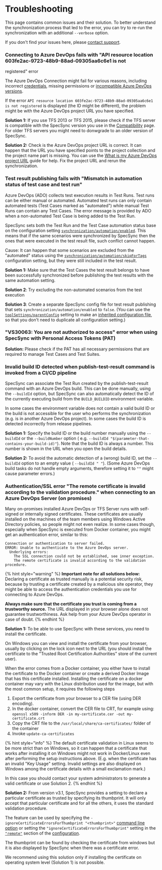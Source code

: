 # Troubleshooting

This page contains common issues and their solution. To better understand the synchronization process that led to the error, you can try to re-run the synchronization with an additional `--verbose` option.

If you don't find your issues here, please [contact support](specsync-support.md).

### Connecting to Azure DevOps fails with "API resource location 603fe2ac-9723-48b9-88ad-09305aa6c6e1 is not registered" error

The Azure DevOps Connection might fail for various reasons, including incorrect [credentials](../features/general-features/tfs-authentication-options.md), missing permissions or [incompatible Azure DevOps versions](../reference/compatibility.md). 

If the error `API resource location 603fe2ac-9723-48b9-88ad-09305aa6c6e1 is not registered` is displayed \(the ID might be different\), the problem might be with the Azure DevOps project URL you have specified.

**Solution 1:** If you use TFS 2013 or TFS 2015, please check if the TFS server is compatible with the SpecSync version you use in the [Compatibility](../reference/compatibility.md) page. For older TFS servers you might need to donwgrade to an older version of SpecSync.

**Solution 2:** Check is the Azure DevOps project URL is correct. It can happen that the URL you have specified points to the project collection and the project name part is missing. You can use the [What is my Azure DevOps project URL](../important-concepts/what-is-my-tfs-project-url.md) guide for help. Fix the project URL and rerun the synchronization.

### Test result publishing fails with "Mismatch in automation status of test case and test run"

Azure DevOps \(ADO\) collects test execution results in Test Runs. Test runs can be either manual or automated. Automated test runs can only contain automated tests \(Test Cases marked as "automated"\) while manual Test Runs can contain any Test Cases. The error message is provided by ADO when a non-automated Test Case is being added to the Test Run.

SpecSync sets both the Test Run and the Test Case automation status base on the configuration setting [`synchronization/automation/enabled`](../reference/configuration/configuration-synchronization/configuration-synchronization-automation.md). This means that if the same scenarios were synchronized by SpecSync then the ones that were executed in the test result file, such conflict cannot happen.

Cause: It can happen that some scenarios are excluded from the "automated" status using the [`synchronization/automation/skipForTags`](../reference/configuration/configuration-synchronization/configuration-synchronization-automation.md) configuration setting, but they were still included in the test result. 

**Solution 1:** Make sure that the Test Cases the test result belongs to have been successfully synchronized before publishing the test results with the same automation setting.

**Solution 2**: Try excluding the non-automated scenarios from the test execution

**Solution 3**: Create a separate SpecSync config file for test result publishing that sets `synchronization/automation/enabled` to `false`. \(You can use the [`toolSettings/parentConfig`](../reference/configuration/configuration-toolsettings.md) setting to make an [inherited configuration file](../features/general-features/hierarchical-configuration-files.md), so that you don't need to duplicate all configuration setting.\)

### "VS30063: You are not authorized to access" error when using SpecSync with Personal Access Tokens \(PAT\)

**Solution:** Please check if the PAT has all necessary permissions that are required to manage Test Cases and Test Suites.

### Invalid build ID detected when publish-test-result command is invoked from a CI/CD pipeline

SpecSync can associate the Test Run created by the publish-test-result command with an Azure DevOps build. This can be done manually, using the `--buildId` option, but SpecSync can also automatically detect the ID of the currently executing build from the `BUILD_BUILDID` environment variable. 

In some cases the environment variable does not contain a valid build ID or the build is not accessible for the user who performs the synchronization \(e.g. is in another Azure DevOps project\). In some cases the build ID is detected incorrectly from release pipelines.

**Solution 1:** Specify the build ID or the build number manually using the `--buildId` or the `--buildNumber` option \( e.g. `--buildId "$(parameter-that-contains-your-build-id)"`\). Note that the build ID is always a number. This number is shown in the URL when you open the build details. 

**Solution 2:** To avoid the automatic detection of a \(wrong\) build ID, set the `--buildId` option to an empty value \(  `--buildId " "`\). \(Some Azure DevOps build tasks do not handle empty arguments, therefore setting it to `""` might cause parameter errors.\)

### Authentication/SSL error "The remote certificate is invalid according to the validation procedure." when connecting to an Azure DevOps Server \(on promises\)

Many on-promises installed Azure DevOps or TFS Server runs with self-signed or internally signed certificates. These certificates are usually installed on the machines of the team members using Windows Active Directory policies, so people might not even realize. In some cases though, especially when SpecSync is executed from Docker container, you might get an authentication error, similar to this:

```text
Connection or authentication to server failed.
ERROR: Unable to authenticate to the Azure DevOps server.
  Underlying errors:
    The SSL connection could not be established, see inner exception.
    The remote certificate is invalid according to the validation procedure.
```

{% hint style="warning" %}
**Important note for all solutions below:** Declaring a certificate as trusted manually is a potential security risk, because by trusting a certificate created by a malicious site operator, they might be able to access the authentication credentials you use for connecting to Azure DevOps.

**Always make sure that the certificate you trust is coming from a trustworthy source.** The URL displayed in your browser alone does not guarantee trustworthiness. Ask help from your Azure DevOps operator in case of doubt.
{% endhint %}

**Solution 1:** To be able to use SpecSync with these services, you need to install the certificate. 

On Windows you can view and install the certificate from your browser, usually by clicking on the lock icon next to the URL \(you should install the certificate to the "Trusted Root Certification Authorities" store of the current user\). 

When the error comes from a Docker container, you either have to install the certificate to the Docker container or create a derived Docker Image that has this certificate installed. Installing the certificate on a docker container may vary with the Linux distribution used for the image, but with the most common setup, it requires the following steps

1. Export the certificate from your browser to a CER file \(using DER encoding\).
2. In the docker container, convert the CER file to CRT, for example using: `openssl x509 -inform DER -in my-certificate.cer -out my-certificate.crt`
3. Copy the CRT file to the `/usr/local/share/ca-certificates/` folder of the container
4. Invoke `update-ca-certificates`

{% hint style="info" %}
The default certificate validation in Linux seems to be more strict than on Windows, so it can happen that a certificate that works after installing it on Windows might not work in Docker/Linux even after performing the setup instructions above. \(E.g. when the certificate has an invalid "Key Usage" setting. Invalid settings are also displayed on Windows among the certificate details with a small exclamation mark.\)

In this case you should contact your system administrators to generate a valid certificate or use Solution 2.
{% endhint %}

**Solution 2:** From version v3.1, SpecSync provides a setting to declare a particular certificate as trusted by specifying its thumbprint. It will only accept that particular certificate and for all the others, it uses the standard validation procedure.

The feature can be used by specifying the `-ignoreCertificateErrorsForThumbprint "<thumbprint>"`  [command line option](../reference/command-line-reference/) or setting the `"ignoreCertificateErrorsForThumbprint"` setting in the [`"remote"`](../reference/configuration/configuration-remote.md) section of the [configuration](../reference/configuration/).

The thumbprint can be found by checking the certificate from windows but it is also displayed by SpecSync when there was a certificate error.

We recommend using this solution only if installing the certificate on operating system level \(Solution 1\) is not possible.

